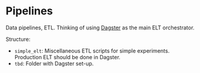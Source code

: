 # Pipelines

Data pipelines, ETL. Thinking of using [Dagster](https://dagster.io/) as the main ELT orchestrator.

Structure:

- `simple_elt`: Miscellaneous ETL scripts for simple experiments. Production ELT should be done in Dagster.
- `tbd`: Folder with Dagster set-up.
